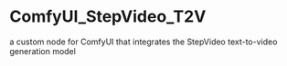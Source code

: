 # ComfyUI_StepVideo_T2V
a custom node for ComfyUI that integrates the StepVideo text-to-video generation model
